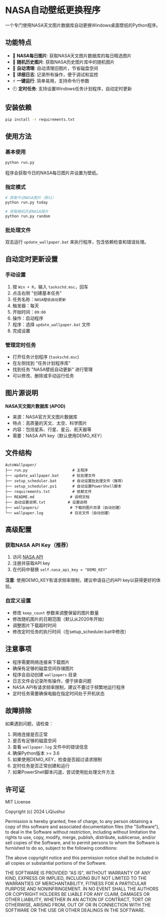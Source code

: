 # NASA自动壁纸更换程序

一个专门使用NASA天文图片数据库自动更换Windows桌面壁纸的Python程序。

## 功能特点

- 🌌 **NASA每日图片**: 获取NASA天文图片数据库的每日精选图片
- 🎲 **随机历史图片**: 获取NASA历史图片库中的随机图片
- 🧹 **自动清理**: 自动清理旧图片，节省磁盘空间
- 📝 **详细日志**: 记录所有操作，便于调试和监控
- ⚡ **一键运行**: 简单易用，支持命令行参数
- 🕘 **定时任务**: 支持设置Windows任务计划程序，自动定时更新

## 安装依赖

```bash
pip install -r requirements.txt
```

## 使用方法

### 基本使用
```bash
python run.py
```
程序会获取今日的NASA每日图片并设置为壁纸。

### 指定模式
```bash
# 获取今日NASA图片（默认）
python run.py today

# 获取随机历史NASA图片
python run.py random
```

### 批处理文件
双击运行 `update_wallpaper.bat` 来执行程序，包含依赖检查和错误处理。

## 自动定时更新设置

### 手动设置
1. 按 `Win + R`，输入 `taskschd.msc`，回车
2. 点击右侧 "创建基本任务"
3. 任务名称：`NASA壁纸自动更新`
4. 触发器：每天
5. 开始时间：`09:00`
6. 操作：启动程序
7. 程序：选择 `update_wallpaper.bat` 文件
8. 完成设置

### 管理定时任务
- 打开任务计划程序 (`taskschd.msc`)
- 在左侧找到 "任务计划程序库"
- 找到任务 "NASA壁纸自动更新" 进行管理
- 可以修改、删除或手动运行任务

## 图片源说明

**NASA天文图片数据库 (APOD)**
- 来源：NASA官方天文图片数据库
- 特点：高质量的天文、太空、科学图片
- 内容：包括星系、行星、星云、航天器等
- 需要：NASA API key（默认使用DEMO_KEY）

## 文件结构

```
AutoWallpaper/
├── run.py                    # 主程序
├── update_wallpaper.bat      # 批处理文件
├── setup_scheduler.bat       # 自动设置批处理文件（推荐）
├── setup_scheduler.ps1       # 自动设置PowerShell脚本
├── requirements.txt          # 依赖文件
├── README.md                # 说明文档
├── 自动设置说明.txt          # 设置说明
├── wallpapers/              # 下载的图片目录（自动创建）
└── wallpaper.log            # 日志文件（自动创建）
```

## 高级配置

### 获取NASA API Key（推荐）
1. 访问 [NASA API](https://api.nasa.gov/)
2. 注册并获取API key
3. 在代码中替换 `self.nasa_api_key = "DEMO_KEY"`

**注意**: 使用DEMO_KEY有请求频率限制，建议申请自己的API key以获得更好的体验。

### 自定义设置
- 修改 `keep_count` 参数来调整保留的图片数量
- 修改随机图片的日期范围（默认从2020年开始）
- 调整图片下载超时时间
- 修改定时任务的执行时间（在setup_scheduler.bat中修改）

## 注意事项

- 程序需要网络连接来下载图片
- 确保有足够的磁盘空间存储图片
- 程序会自动创建 `wallpapers` 目录
- 日志文件会记录所有操作，便于排查问题
- NASA API有请求频率限制，建议不要过于频繁地运行程序
- 定时任务需要确保电脑在指定时间处于开机状态

## 故障排除

如果遇到问题，请检查：
1. 网络连接是否正常
2. 是否有足够的磁盘空间
3. 查看 `wallpaper.log` 文件中的错误信息
4. 确保Python版本 >= 3.6
5. 如果使用DEMO_KEY，检查是否超过请求限制
6. 定时任务是否正常创建和运行
7. 如果PowerShell脚本闪退，尝试使用批处理文件方法

## 许可证

MIT License

Copyright (c) 2024 LiQiushui

Permission is hereby granted, free of charge, to any person obtaining a copy
of this software and associated documentation files (the "Software"), to deal
in the Software without restriction, including without limitation the rights
to use, copy, modify, merge, publish, distribute, sublicense, and/or sell
copies of the Software, and to permit persons to whom the Software is
furnished to do so, subject to the following conditions:

The above copyright notice and this permission notice shall be included in all
copies or substantial portions of the Software.

THE SOFTWARE IS PROVIDED "AS IS", WITHOUT WARRANTY OF ANY KIND, EXPRESS OR
IMPLIED, INCLUDING BUT NOT LIMITED TO THE WARRANTIES OF MERCHANTABILITY,
FITNESS FOR A PARTICULAR PURPOSE AND NONINFRINGEMENT. IN NO EVENT SHALL THE
AUTHORS OR COPYRIGHT HOLDERS BE LIABLE FOR ANY CLAIM, DAMAGES OR OTHER
LIABILITY, WHETHER IN AN ACTION OF CONTRACT, TORT OR OTHERWISE, ARISING FROM,
OUT OF OR IN CONNECTION WITH THE SOFTWARE OR THE USE OR OTHER DEALINGS IN THE
SOFTWARE. 